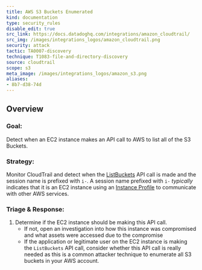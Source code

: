 ```yaml
---
title: AWS S3 Buckets Enumerated
kind: documentation
type: security_rules
disable_edit: true
src_link: https://docs.datadoghq.com/integrations/amazon_cloudtrail/
src_img: /images/integrations_logos/amazon_cloudtrail.png
security: attack
tactic: TA0007-discovery
technique: T1083-file-and-directory-discovery
source: cloudtrail
scope: s3
meta_image: /images/integrations_logos/amazon_s3.png
aliases:
- 8b7-d38-74d
---
```


## Overview

### **Goal:**
Detect when an EC2 instance makes an API call to AWS to list all of the S3 Buckets.

### **Strategy:**
Monitor CloudTrail and detect when the [ListBuckets][1] API call is made and the session name is prefixed with `i-`. A session name prefixed with `i-` _typically_ indicates that it is an EC2 instance using an [Instance Profile][2] to communicate with other AWS services. 

### **Triage & Response:**
1. Determine if the EC2 instance should be making this API call.
   * If not, open an investigation into how this instance was compromised and what assets were accessed due to the compromise
   * If the application or legitimate user on the EC2 instance is making the `ListBuckets` API call, consider whether this API call is really needed as this is a common attacker technique to enumerate all S3 buckets in your AWS account.  

[1]: https://docs.aws.amazon.com/AmazonS3/latest/API/API_ListBuckets.html
[2]: https://docs.aws.amazon.com/AWSEC2/latest/UserGuide/iam-roles-for-amazon-ec2.html#ec2-instance-profile
